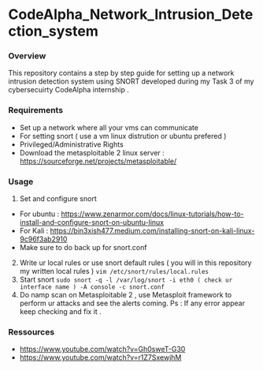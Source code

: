 # CodeAlpha_Network_Intrusion_Detection_system
### Overview
This repository contains a step by step guide for setting up a network intrusion detection system using SNORT developed during my Task 3 of my cybersecuirty CodeAlpha internship  .
### Requirements 
- Set up a network  where all your vms can communicate
- For setting snort ( use a vm linux distrution or ubuntu prefered )
- Privileged/Administrative Rights
- Download the metasploitable 2 linux server : https://sourceforge.net/projects/metasploitable/

### Usage
1. Set and configure snort 
  - For ubuntu : https://www.zenarmor.com/docs/linux-tutorials/how-to-install-and-configure-snort-on-ubuntu-linux
  - For Kali : https://bin3xish477.medium.com/installing-snort-on-kali-linux-9c96f3ab2910
  - Make sure to do back up for snort.conf
2. Write ur local rules or use snort default rules ( you will in this repository my written local rules )
    ``` vim /etc/snort/rules/local.rules  ```
3. Start snort
   ``` sudo snort -q -l /var/log/snort -i eth0 ( check ur interface name ) -A console -c snort.conf  ```
4. Do namp scan on Metasploitable 2 , use Metasploit framework to perform ur attacks and see the alerts coming.
Ps : If any error appear keep checking and fix it .

### Ressources
+ https://www.youtube.com/watch?v=Gh0sweT-G30
+ https://www.youtube.com/watch?v=r1Z7SxewjhM
